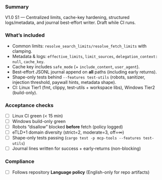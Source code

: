 ### Summary
V1.0 S1 — Centralized limits, cache-key hardening, structured logs/metadata, and journal best-effort writer. Draft while CI runs.

### What’s included
- Common limits: `resolve_search_limits/resolve_fetch_limits` with clamping.
- Metadata & logs: `effective_limits`, `limit_sources`, `delegation_context: null`, `cache_key`.
- Cache key includes `safe_mode` (+ `include_content`, `user_agent`).
- Best-effort JSONL journal append on **all** paths (including early returns).
- Shape-only tests behind `--features test-utils` (robots, sanitizer, injection threshold, paywall hints, metadata shape).
- CI: Linux Tier1 (fmt, clippy, test-utils + workspace libs), Windows Tier2 (build-only).

### Acceptance checks
- [ ] Linux CI green (< 15 min)
- [ ] Windows build-only green
- [ ] Robots “disallow” blocked **before** fetch (policy logged)
- [ ] eTLD+1 domain diversity (strict=2, moderate=3, off=∞)
- [ ] Shape-only tests passing (`cargo test -p mcp-tools --features test-utils`)
- [ ] Journal lines written for success + early-returns (non-blocking)

### Compliance
- [ ] Follows repository **Language policy** (English-only for repo artifacts)

